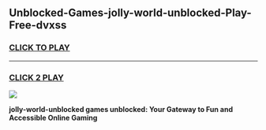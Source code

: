 
## Unblocked-Games-jolly-world-unblocked-Play-Free-dvxss
<h3>
<a href="https://premium76.site?title=jolly-world-unblocked&ref=18A1">CLICK TO PLAY</a></h3>
<hr>

<h3>
<a href="https://premium76.site?title=jolly-world-unblocked&ref=18A1">CLICK 2 PLAY</a>
  
</h3>

<a href="https://premium76.site?title=jolly-world-unblocked&ref=18A1"><img src="https://clearcache.store/games.png"></a>


**jolly-world-unblocked games unblocked: Your Gateway to Fun and Accessible Online Gaming**
